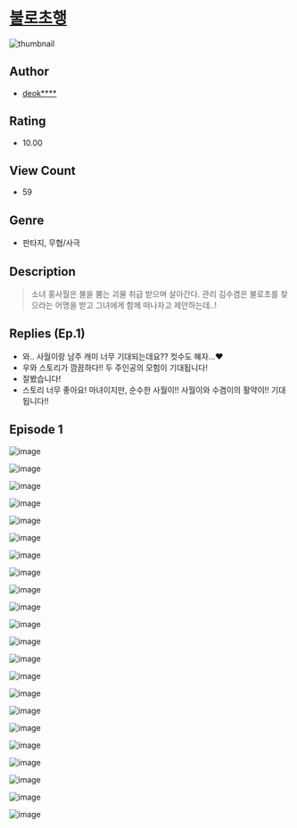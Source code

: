 # [불로초행](https://comic.naver.com/challenge/list?titleId=810967)
![thumbnail](https://image-comic.pstatic.net/user_contents_data/challenge_comic/2023/05/25/356371/upload_3558517939024246073_480x623.jpeg)

## Author
- [deok****](https://comic.naver.com/artistTitle?id=356371)

## Rating
- 10.00

## View Count
- 59

## Genre
- 판타지, 무협/사극

## Description
> 소녀 홍사월은 불을 뿜는 괴물 취급 받으며 살아간다. 관리 김수겸은 불로초를 찾으라는 어명을 받고 그녀에게 함께 떠나자고 제안하는데..!

## Replies (Ep.1)
- 와.. 사월이랑 남주 캐미 너무 기대되는데요?? 컷수도 혜자...♥️
- 우와 스토리가 깜끔하다!! 두 주인공의 모험이 기대됩니다!
- 잘봤습니다!
- 스토리 너무 좋아요! 마녀이지만, 순수한 사월이!! 사월이와 수겸이의 활약이!! 기대됩니다!!

## Episode 1
![image](https://image-comic.pstatic.net/user_contents_data/challenge_comic/2023/05/25/356371/upload_7149008541447697206.jpeg)

![image](https://image-comic.pstatic.net/user_contents_data/challenge_comic/2023/05/25/356371/upload_7234019259509323065.jpeg)

![image](https://image-comic.pstatic.net/user_contents_data/challenge_comic/2023/05/25/356371/upload_7377569323503137378.jpeg)

![image](https://image-comic.pstatic.net/user_contents_data/challenge_comic/2023/05/25/356371/upload_4049691764757444708.jpeg)

![image](https://image-comic.pstatic.net/user_contents_data/challenge_comic/2023/05/25/356371/upload_3904963070785500472.jpeg)

![image](https://image-comic.pstatic.net/user_contents_data/challenge_comic/2023/05/25/356371/upload_3763151338115326819.jpeg)

![image](https://image-comic.pstatic.net/user_contents_data/challenge_comic/2023/05/25/356371/upload_3990812900735660643.jpeg)

![image](https://image-comic.pstatic.net/user_contents_data/challenge_comic/2023/05/25/356371/upload_3545287515607295587.jpeg)

![image](https://image-comic.pstatic.net/user_contents_data/challenge_comic/2023/05/25/356371/upload_7003204490710169702.jpeg)

![image](https://image-comic.pstatic.net/user_contents_data/challenge_comic/2023/05/25/356371/upload_3689963656557637689.jpeg)

![image](https://image-comic.pstatic.net/user_contents_data/challenge_comic/2023/05/25/356371/upload_4063149989783888944.jpeg)

![image](https://image-comic.pstatic.net/user_contents_data/challenge_comic/2023/05/25/356371/upload_3630855912852895074.jpeg)

![image](https://image-comic.pstatic.net/user_contents_data/challenge_comic/2023/05/25/356371/upload_3978476413876580658.jpeg)

![image](https://image-comic.pstatic.net/user_contents_data/challenge_comic/2023/05/25/356371/upload_3617016356540867889.jpeg)

![image](https://image-comic.pstatic.net/user_contents_data/challenge_comic/2023/05/25/356371/upload_7017225273975584353.jpeg)

![image](https://image-comic.pstatic.net/user_contents_data/challenge_comic/2023/05/25/356371/upload_7234528341211166005.jpeg)

![image](https://image-comic.pstatic.net/user_contents_data/challenge_comic/2023/05/25/356371/upload_7305462230788880696.jpeg)

![image](https://image-comic.pstatic.net/user_contents_data/challenge_comic/2023/05/25/356371/upload_3546977460731066722.jpeg)

![image](https://image-comic.pstatic.net/user_contents_data/challenge_comic/2023/05/25/356371/upload_7377514352283629875.jpeg)

![image](https://image-comic.pstatic.net/user_contents_data/challenge_comic/2023/05/25/356371/upload_4063146686202065761.jpeg)

![image](https://image-comic.pstatic.net/user_contents_data/challenge_comic/2023/05/25/356371/upload_3978424925889378147.jpeg)

![image](https://image-comic.pstatic.net/user_contents_data/challenge_comic/2023/05/25/356371/upload_3978702011311928886.jpeg)
